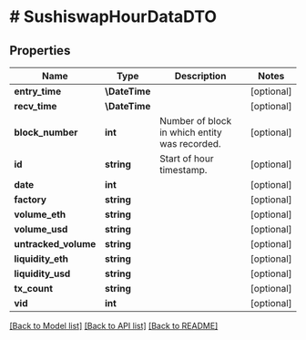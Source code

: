 # # SushiswapHourDataDTO

## Properties

Name | Type | Description | Notes
------------ | ------------- | ------------- | -------------
**entry_time** | **\DateTime** |  | [optional]
**recv_time** | **\DateTime** |  | [optional]
**block_number** | **int** | Number of block in which entity was recorded. | [optional]
**id** | **string** | Start of hour timestamp. | [optional]
**date** | **int** |  | [optional]
**factory** | **string** |  | [optional]
**volume_eth** | **string** |  | [optional]
**volume_usd** | **string** |  | [optional]
**untracked_volume** | **string** |  | [optional]
**liquidity_eth** | **string** |  | [optional]
**liquidity_usd** | **string** |  | [optional]
**tx_count** | **string** |  | [optional]
**vid** | **int** |  | [optional]

[[Back to Model list]](../../README.md#models) [[Back to API list]](../../README.md#endpoints) [[Back to README]](../../README.md)
